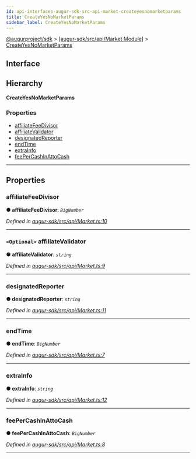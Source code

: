 ```yaml
---
id: api-interfaces-augur-sdk-src-api-market-createyesnomarketparams
title: CreateYesNoMarketParams
sidebar_label: CreateYesNoMarketParams
---
```


[@augurproject/sdk](api-readme.md) > [[augur-sdk/src/api/Market Module]](api-modules-augur-sdk-src-api-market-module.md) > [CreateYesNoMarketParams](api-interfaces-augur-sdk-src-api-market-createyesnomarketparams.md)

## Interface

## Hierarchy

**CreateYesNoMarketParams**

### Properties

* [affiliateFeeDivisor](api-interfaces-augur-sdk-src-api-market-createyesnomarketparams.md#affiliatefeedivisor)
* [affiliateValidator](api-interfaces-augur-sdk-src-api-market-createyesnomarketparams.md#affiliatevalidator)
* [designatedReporter](api-interfaces-augur-sdk-src-api-market-createyesnomarketparams.md#designatedreporter)
* [endTime](api-interfaces-augur-sdk-src-api-market-createyesnomarketparams.md#endtime)
* [extraInfo](api-interfaces-augur-sdk-src-api-market-createyesnomarketparams.md#extrainfo)
* [feePerCashInAttoCash](api-interfaces-augur-sdk-src-api-market-createyesnomarketparams.md#feepercashinattocash)

---

## Properties

<a id="affiliatefeedivisor"></a>

###  affiliateFeeDivisor

**● affiliateFeeDivisor**: *`BigNumber`*

*Defined in [augur-sdk/src/api/Market.ts:10](https://github.com/AugurProject/augur/blob/1e1466f1d3/packages/augur-sdk/src/api/Market.ts#L10)*

___
<a id="affiliatevalidator"></a>

### `<Optional>` affiliateValidator

**● affiliateValidator**: *`string`*

*Defined in [augur-sdk/src/api/Market.ts:9](https://github.com/AugurProject/augur/blob/1e1466f1d3/packages/augur-sdk/src/api/Market.ts#L9)*

___
<a id="designatedreporter"></a>

###  designatedReporter

**● designatedReporter**: *`string`*

*Defined in [augur-sdk/src/api/Market.ts:11](https://github.com/AugurProject/augur/blob/1e1466f1d3/packages/augur-sdk/src/api/Market.ts#L11)*

___
<a id="endtime"></a>

###  endTime

**● endTime**: *`BigNumber`*

*Defined in [augur-sdk/src/api/Market.ts:7](https://github.com/AugurProject/augur/blob/1e1466f1d3/packages/augur-sdk/src/api/Market.ts#L7)*

___
<a id="extrainfo"></a>

###  extraInfo

**● extraInfo**: *`string`*

*Defined in [augur-sdk/src/api/Market.ts:12](https://github.com/AugurProject/augur/blob/1e1466f1d3/packages/augur-sdk/src/api/Market.ts#L12)*

___
<a id="feepercashinattocash"></a>

###  feePerCashInAttoCash

**● feePerCashInAttoCash**: *`BigNumber`*

*Defined in [augur-sdk/src/api/Market.ts:8](https://github.com/AugurProject/augur/blob/1e1466f1d3/packages/augur-sdk/src/api/Market.ts#L8)*

___

